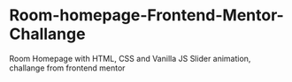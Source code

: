 # Room-homepage-Frontend-Mentor-Challange
Room Homepage with HTML, CSS and Vanilla JS Slider animation, challange from frontend mentor 
